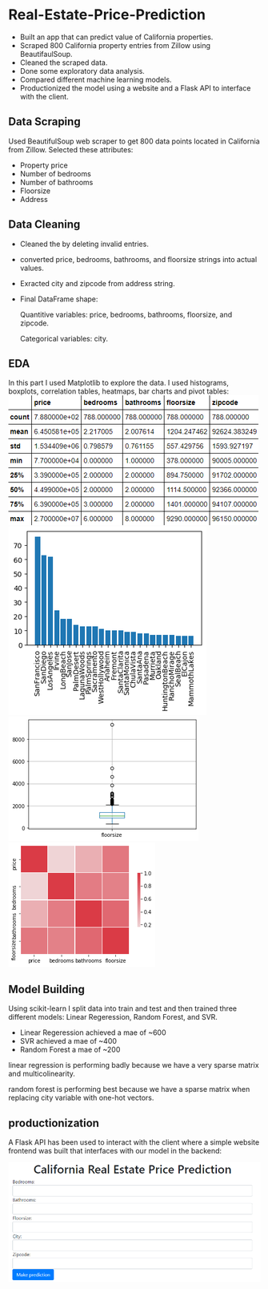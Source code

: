 # Real-Estate-Price-Prediction
* Built an app that can predict value of California properties.
* Scraped 800 California property entries from Zillow using BeautifaulSoup.
* Cleaned the scraped data.
* Done some exploratory data analysis.
* Compared different machine learning models.
* Productionized the model using a website and a Flask API to interface with the client.

## Data Scraping
Used BeautifulSoup web scraper to get 800 data points located in California from Zillow. Selected these attributes:
* Property price
* Number of bedrooms
* Number of bathrooms
* Floorsize
* Address

## Data Cleaning
* Cleaned the by deleting invalid entries.
* converted price, bedrooms, bathrooms, and floorsize strings into actual values.
* Exracted city and zipcode from address string.
* Final DataFrame shape:

   Quantitive variables: price, bedrooms, bathrooms, floorsize, and zipcode.

   Categorical variables: city.

## EDA
In this part I used Matplotlib to explore the data. I used histograms, boxplots, correlation tables, heatmaps, bar charts and pivot tables:
![alt text](https://github.com/Rami97rgb/Real-Estate-Price-Prediction/blob/master/images/describe.png "describe")
![alt text](https://github.com/Rami97rgb/Real-Estate-Price-Prediction/blob/master/images/barchart.png "barchart")
![alt text](https://github.com/Rami97rgb/Real-Estate-Price-Prediction/blob/master/images/boxplot.png "boxplot")
![alt text](https://github.com/Rami97rgb/Real-Estate-Price-Prediction/blob/master/images/heatmap.png "heatmap")

## Model Building
Using scikit-learn I split data into train and test and then trained three different models: Linear Regeression, Random Forest, and SVR.
   * Linear Regeression achieved a mae of ~600
   * SVR achieved a mae of ~400
   * Random Forest a mae of ~200
   
linear regression is performing badly because we have a very sparse matrix and multicolinearity.

random forest is performing best because we have a sparse matrix when replacing city variable with one-hot vectors.

## productionization
A Flask API has been used to interact with the client where a simple website frontend was built that interfaces with our model in the backend:

![alt text](https://github.com/Rami97rgb/Real-Estate-Price-Prediction/blob/master/images/website.png "website")
